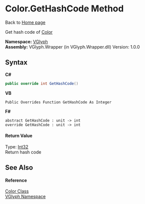 # Color.GetHashCode Method 
Back to <a href="Home.md">Home page</a> 

Get hash code of <a href="T_VGlyph_Color.md">Color</a>

**Namespace:**&nbsp;<a href="N_VGlyph.md">VGlyph</a><br />**Assembly:**&nbsp;VGlyph.Wrapper (in VGlyph.Wrapper.dll) Version: 1.0.0

## Syntax

**C#**<br />
``` C#
public override int GetHashCode()
```

**VB**<br />
``` VB
Public Overrides Function GetHashCode As Integer
```

**F#**<br />
``` F#
abstract GetHashCode : unit -> int 
override GetHashCode : unit -> int 
```


#### Return Value
Type: <a href="http://msdn2.microsoft.com/en-us/library/td2s409d" target="_blank">Int32</a><br />Return hash code

## See Also


#### Reference
<a href="T_VGlyph_Color.md">Color Class</a><br /><a href="N_VGlyph.md">VGlyph Namespace</a><br />